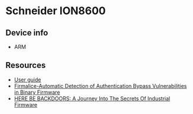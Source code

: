 # Schneider ION8600

## Device info

 * ARM

## Resources

 * [User guide](http://www.powerlogic.com/literature/70002-0265-03.pdf)
 * [Firmalice-Automatic Detection of Authentication Bypass Vulnerabilities in Binary Firmware](http://www.internetsociety.org/sites/default/files/11_1_2.pdf)
 * [HERE BE BACKDOORS: A Journey Into The Secrets Of Industrial Firmware](https://www.blackhat.com/html/bh-us-12/bh-us-12-briefings.html)
